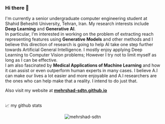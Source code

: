 ### Hi there 👋

I'm currently a senior undergraduate computer engineering student at Shahid Beheshti University, Tehran, Iran. My research interests include **Deep Learning** and **Generative AI**. <br>
In particular, I'm interested in working on the problem of extracting reach representing features using **Generative Models** and other methods and I believe this direction of research is going to help AI take one step further towards Artificial General Intelligence. I mostly enjoy applying Deep Learning to Computer Vision problems; However I try not to limit myself as long as I can be effective.<br>
I am also fascinated by **Medical Applications of Machine Learning** and how it can assist or even outperform human experts in many cases. I believe A.I can make our lives a lot easier and more enjoyable and A.I researchers are the ones who can help make that a reality. I intend to do just that.

Also visit my website at [**mehrshad-sdtn.github.io**](https://mehrshad-sdtn.github.io/)



<br>
📈 my github stats
<p align="center"> <img src="https://github-readme-stats.vercel.app/api?username=mehrshad-sdtn&show_icons=true" alt="mehrshad-sdtn" /></p>



